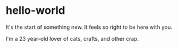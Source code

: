 # hello-world
It's the start of something new. It feels so right to be here with you.

I'm a 23 year-old lover of cats, crafts, and other crap. 
